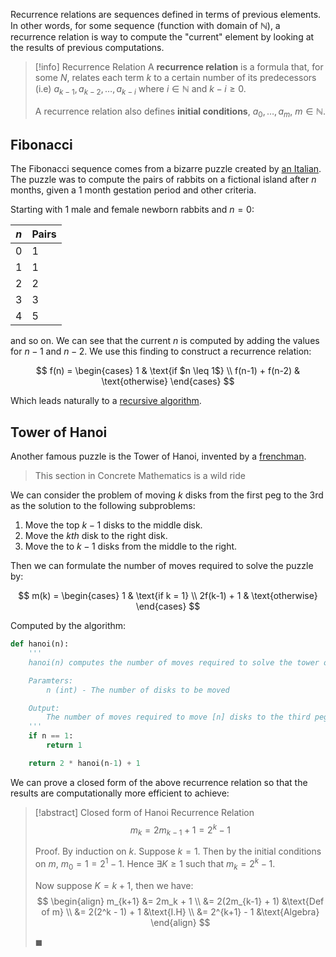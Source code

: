 Recurrence relations are sequences defined in terms of previous elements. In other words, for some sequence (function with domain of $\mathbb{N}$), a recurrence relation is way to compute the "current" element by looking at the results of previous computations.

> [!info] Recurrence Relation
> A **recurrence relation** is a formula that, for some $N$, relates each term $k$ to a certain number of its predecessors (i.e) $a_{k-1}, a_{k-2}, \dots, a_{k-i}$ where $i \in \mathbb{N}$ and $k - i \geq 0$.
>
> A recurrence relation also defines **initial conditions**, $a_0, \dots, a_m$, $m \in \mathbb{N}$.

## Fibonacci

The Fibonacci sequence comes from a bizarre puzzle created by [an Italian](https://en.wikipedia.org/wiki/Fibonacci). The puzzle was to compute the pairs of rabbits on a fictional island after $n$ months, given a 1 month gestation period and other criteria.

Starting with 1 male and female newborn rabbits and $n = 0$:

| $n$ | Pairs |
| --- | ----- |
| 0   | 1     |
| 1   | 1     |
| 2   | 2     |
| 3   | 3     |
| 4   | 5     |

and so on. We can see that the current $n$ is computed by adding the values for $n - 1$ and $n - 2$. We use this finding to construct a recurrence relation:

$$
f(n) =
\begin{cases}
1 & \text{if $n \leq 1$} \\
f(n-1) + f(n-2) & \text{otherwise}
\end{cases}
$$

Which leads naturally to a [recursive algorithm](fibonacci.ipynb).

## Tower of Hanoi

Another famous puzzle is the Tower of Hanoi, invented by a [frenchman](https://en.wikipedia.org/wiki/Tower_of_Hanoi).

> This section in Concrete Mathematics is a wild ride

We can consider the problem of moving $k$ disks from the first peg to the 3rd as the solution to the following subproblems:

1. Move the top $k-1$ disks to the middle disk.
2. Move the $kth$ disk to the right disk.
3. Move the to $k-1$ disks from the middle to the right.

Then we can formulate the number of moves required to solve the puzzle by:

$$
m(k) =
\begin{cases}
1 & \text{if k = 1} \\
2f(k-1) + 1 & \text{otherwise}
\end{cases}
$$

Computed by the algorithm:

```python
def hanoi(n):
	'''
	hanoi(n) computes the number of moves required to solve the tower of hanoi given [n] disks.

	Paramters:
		n (int) - The number of disks to be moved

	Output:
		The number of moves required to move [n] disks to the third peg.
	'''
	if n == 1:
		return 1

	return 2 * hanoi(n-1) + 1
```

We can prove a closed form of the above recurrence relation so that the results are computationally more efficient to achieve:

> [!abstract] Closed form of Hanoi Recurrence Relation
> $$
> m_k = 2m_{k-1} + 1 = 2^k - 1
> $$
>
> Proof.
> By induction on $k$. Suppose $k = 1$. Then by the initial conditions on $m$, $m_0 = 1 = 2^1 - 1$. Hence $\exists K \geq 1$ such that $m_k = 2^k - 1$.
>
> Now suppose $K = k + 1$, then we have:
> $$
> \begin{align}
> m_{k+1} &= 2m_k + 1 \\
> &= 2(2m_{k-1} + 1) &\text{Def of m} \\
> &= 2(2^k - 1) + 1 &\text{I.H} \\
> &= 2^{k+1} - 1 &\text{Algebra}
> \end{align}
> $$
>
> $\blacksquare$